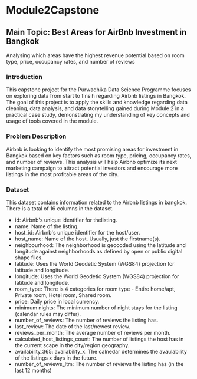 # Module2Capstone
 
## Main Topic: Best Areas for AirBnb Investment in Bangkok
Analysing which areas have the highest revenue potential based on room type, price, occupancy rates, and number of reviews

### Introduction
This capstone project for the Purwadhika Data Science Programme focuses on exploring data from start to finsih regarding Airbnb listings in Bangkok. The goal of this project is to apply the skills and knowledge regarding data cleaning, data analysis, and data storytelling gained during Module 2 in a practical case study, demonstrating my understanding of key concepts and usage of tools covered in the module.

### Problem Description
Airbnb is looking to identify the most promising areas for investment in Bangkok based on key factors such as room type, pricing, occupancy rates, and number of reviews.
This analysis will help Airbnb optimize its next marketing campaign to attract potential investors and encourage more listings in the most profitable areas of the city.

### Dataset
This dataset contains information related to the Airbnb listings in bangkok. There is a total of 16 columns in the dataset.
- id: Airbnb's unique identifier for thelisting.
- name: Name of the listing.
- host_id:  Airbnb's unique identifier for the host/user.
- host_name: Name of the host. Usually, just the firstname(s).
- neighbourhood: The neighborhood is geocoded using the latitude and longitude against neighborhoods as defined by open or public digital shape files.
- latitude: Uses the World Geodetic System (WGS84) projection for latitude and longitude.
- longitude: Uses the World Geodetic System (WGS84) projection for latitude and longitude.
- room_type: There is 4 categories for room type - Entire home/apt, Private room, Hotel room, Shared room.
- price: Daily price in local currency.
- minimum nights: The minimum number of night stays for the listing (calendar rules may differ).
- number_of_reviews: The number of reviews the listing has.
- last_review: The date of the last/newest review.
- reviews_per_month: The average number of reviews per month.
- calculated_host_listings_count: The number of listings the host has in the current scape in the city/region geography.
- availability_365: availability_x. The calnedar determines the avaulability of the listings x days in the future.
- number_of_reviews_ltm: The number of reviews the listing has (in the last 12 months)
